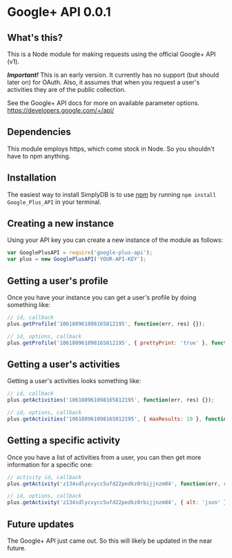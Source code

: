 Google+ API 0.0.1
=================

## What's this?

This is a Node module for making requests using the official Google+ API (v1).

***Important!*** This is an early version. It currently has no support (but should later on) for OAuth. Also, it assumes that when you request a user's activities they are of the public collection.

See the Google+ API docs for more on available parameter options. https://developers.google.com/+/api/

## Dependencies

This module employs https, which come stock in Node. So you shouldn't have to npm anything.

## Installation

The easiest way to install SimplyDB is to use [npm](http://npmjs.org/) by running `npm install Google_Plus_API` in your terminal.

## Creating a new instance

Using your API key you can create a new instance of the module as follows:

```javascript
var GooglePlusAPI = require('google-plus-api');
var plus = new GooglePlusAPI('YOUR-API-KEY');
```

## Getting a user's profile

Once you have your instance you can get a user's profile by doing something like:

```javascript
// id, callback
plus.getProfile('106180961098165812195', function(err, res) {});

// id, options, callback
plus.getProfile('106180961098165812195', { prettyPrint: 'true' }, function(err, res) {});
```

## Getting a user's activities

Getting a user's activities looks something like:

```javascript
// id, callback
plus.getActivities('106180961098165812195', function(err, res) {});

// id, options, callback
plus.getActivities('106180961098165812195', { maxResults: 10 }, function(err, res) {});
```

## Getting a specific activity

Once you have a list of activities from a user, you can then get more information for a specific one:

```javascript
// activity id, callback
plus.getActivity('z134sdlycvycc5ufd22pedkz0rbijjnzm04', function(err, res) {});

// id, options, callback
plus.getActivity('z134sdlycvycc5ufd22pedkz0rbijjnzm04', { alt: 'json' }, function(err, res) {});
```

## Future updates

The Google+ API just came out. So this will likely be updated in the near future.